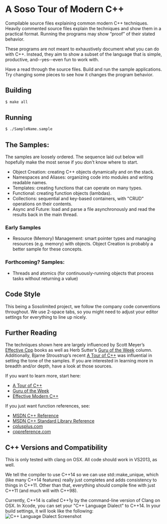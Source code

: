 
A Soso Tour of Modern C++
=========================

Compilable source files explaining common modern C++ techniques. Heavily commented source files explain the techniques and show them in a practical format. Running the programs may show “proof” of their stated behavior.

These programs are not meant to exhaustively document what you can do with C++. Instead, they aim to show a subset of the language that is simple, productive, and--yes--even fun to work with.

Have a read through the source files. Build and run the sample applications. Try changing some pieces to see how it changes the program behavior.

## Building
```bash
$ make all
```

## Running
```bash
$ ./SampleName.sample
```

## The Samples:

The samples are loosely ordered. The sequence laid out below will hopefully make the most sense if you don't know where to start.

- Object Creation: creating C++ objects dynamically and on the stack.
- Namespaces and Aliases: organizing code into modules and writing readable names.
- Templates: creating functions that can operate on many types.
- Functional: creating function objects (lambdas).
- Collections: sequential and key-based containers, with "CRUD" operations on their contents.
- Async and Future: load and parse a file asynchronously and read the results back in the main thread.

### Early Samples
- Resource (Memory) Management: smart pointer types and managing resources (e.g. memory) with objects. Object Creation is probably a better sample for these concepts.

### Forthcoming? Samples:
- Threads and atomics (for continuously-running objects that process tasks without returning a value)

## Code Style

This being a Sosolimited project, we follow the company code conventions throughout. We use 2-space tabs, so you might need to adjust your editor settings for everything to line up nicely.

## Further Reading

The techniques shown here are largely influenced by Scott Meyer’s [Effective Cpp](http://www.aristeia.com/books.html) books as well as Herb Sutter’s [Guru of the Week](http://herbsutter.com/gotw/) column. Additionally, Bjarne Stroustrup’s recent [A Tour of C++](http://www.stroustrup.com/Tour.html) was influential in setting the tone of the samples. If you are interested in learning more in breadth and/or depth, have a look at those sources.

If you want to learn more, start here:
- [A Tour of C++](http://www.stroustrup.com/Tour.html)
- [Guru of the Week](http://herbsutter.com/gotw/)
- [Effective Modern C++](http://shop.oreilly.com/product/0636920033707.do)

If you just want function references, see:
- [MSDN C++ Reference](http://msdn.microsoft.com/en-us/library/3bstk3k5.aspx)
- [MSDN C++ Standard Library Reference](http://msdn.microsoft.com/en-us/library/cscc687y.aspx)
- [cplusplus.com](http://www.cplusplus.com/reference/)
- [cppreference.com](http://en.cppreference.com/w/)

## C++ Versions and Compatibility

This is only tested with clang on OSX. All code should work in VS2013, as well.

We tell the compiler to use C++14 so we can use std::make_unique, which (like many C++14 features) really just completes and adds consistency to things in C++11. Other than that, everything should compile fine with just C++11 (and much will with C++98).

Currently, C++14 is called C++1y by the command-line version of Clang on OSX. In Xcode, you can set your "C++ Language Dialect" to C++14. In your build settings, it will look like the following:
![C++ Language Dialect Screenshot](https://cloud.githubusercontent.com/assets/81553/5036817/f7f51060-6b50-11e4-8f81-9f41fbabc23c.png)
